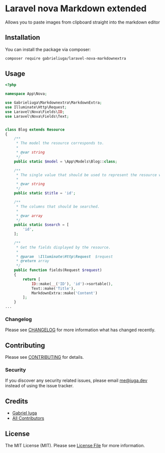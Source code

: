 # Laravel nova Markdown extended

Allows you to paste images from clipboard straight into the markdown editor


## Installation

You can install the package via composer:

```bash
composer require gabrieliuga/laravel-nova-markdownextra
```

## Usage
``` php
<?php

namespace App\Nova;

use Gabrieliuga\Markdownextra\MarkdownExtra;
use Illuminate\Http\Request;
use Laravel\Nova\Fields\ID;
use Laravel\Nova\Fields\Text;


class Blog extends Resource
{
    /**
     * The model the resource corresponds to.
     *
     * @var string
     */
    public static $model = \App\Models\Blog::class;

    /**
     * The single value that should be used to represent the resource when being displayed.
     *
     * @var string
     */
    public static $title = 'id';

    /**
     * The columns that should be searched.
     *
     * @var array
     */
    public static $search = [
        'id',
    ];

    /**
     * Get the fields displayed by the resource.
     *
     * @param  \Illuminate\Http\Request  $request
     * @return array
     */
    public function fields(Request $request)
    {
        return [
            ID::make(__('ID'), 'id')->sortable(),
            Text::make('Title'),
            MarkdownExtra::make('Content')
        ];
    }
...

```

### Changelog

Please see [CHANGELOG](CHANGELOG.md) for more information what has changed recently.

## Contributing

Please see [CONTRIBUTING](CONTRIBUTING.md) for details.

### Security

If you discover any security related issues, please email me@iuga.dev instead of using the issue tracker.

## Credits

- [Gabriel Iuga](https://github.com/gabrieliuga)
- [All Contributors](../../contributors)

## License

The MIT License (MIT). Please see [License File](LICENSE.md) for more information.
